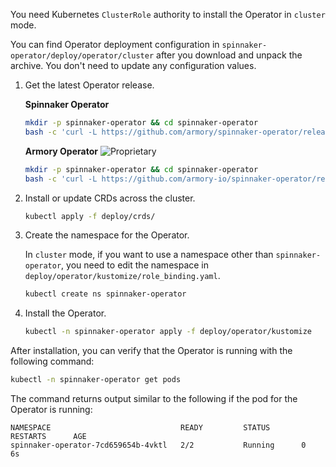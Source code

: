 <!-- this file does not contain H2 etc headings
Hugo does not render headings in included files
-->
You need Kubernetes `ClusterRole` authority to install the Operator in `cluster` mode.

You can find Operator deployment configuration in `spinnaker-operator/deploy/operator/cluster` after you download and unpack the archive. You don't need to update any configuration values.

1. Get the latest Operator release.

   **Spinnaker Operator**

   ```bash
   mkdir -p spinnaker-operator && cd spinnaker-operator
   bash -c 'curl -L https://github.com/armory/spinnaker-operator/releases/latest/download/manifests.tgz | tar -xz'
   ```

   **Armory Operator** ![Proprietary](/images/proprietary.svg)

   ```bash
   mkdir -p spinnaker-operator && cd spinnaker-operator
   bash -c 'curl -L https://github.com/armory-io/spinnaker-operator/releases/latest/download/manifests.tgz | tar -xz'
   ```

1. Install or update CRDs across the cluster.

   ```bash
   kubectl apply -f deploy/crds/
   ```

1. Create the namespace for the Operator.

   In `cluster` mode, if you want to use a namespace other than `spinnaker-operator`, you need to edit the namespace in `deploy/operator/kustomize/role_binding.yaml`.

   ```bash
   kubectl create ns spinnaker-operator
   ```

1. Install the Operator.

   ```bash
   kubectl -n spinnaker-operator apply -f deploy/operator/kustomize
   ```

After installation, you can verify that the Operator is running with the
following command:

```bash
kubectl -n spinnaker-operator get pods
```

The command returns output similar to the following if the pod for the Operator
is running:

```
NAMESPACE                             READY         STATUS       RESTARTS      AGE
spinnaker-operator-7cd659654b-4vktl   2/2           Running      0             6s
```

